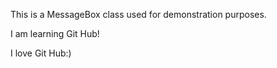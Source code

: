 This is a MessageBox class used for demonstration purposes.

I am learning Git Hub!

I love Git Hub:) 
